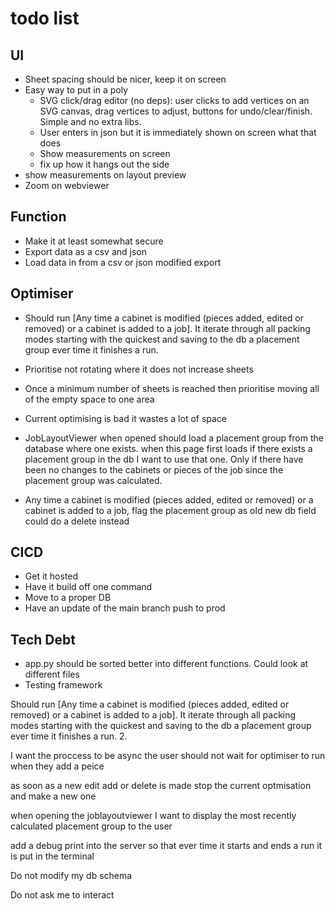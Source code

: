 # todo list

## UI

- Sheet spacing should be nicer, keep it on screen
- Easy way to put in a poly
  - SVG click/drag editor (no deps): user clicks to add vertices on an SVG canvas, drag vertices to adjust, buttons for undo/clear/finish. Simple and no extra libs.
  - User enters in json but it is immediately shown on screen what that does
  - Show measurements on screen
  - fix up how it hangs out the side
- show measurements on layout preview
- Zoom on webviewer

## Function

- Make it at least somewhat secure
- Export data as a csv and json
- Load data in from a csv or json modified export

## Optimiser

- Should run [Any time a cabinet is modified (pieces added, edited or removed) or a cabinet is added to a job]. It iterate through all packing modes starting with the quickest and saving to the db a placement group ever time it finishes a run.
- Prioritise not rotating where it does not increase sheets
- Once a minimum number of sheets is reached then prioritise moving all of the empty space to one area
- Current optimising is bad it wastes a lot of space

- JobLayoutViewer when opened should load a placement group from the database where one exists.
when this page first loads if there exists a placement group in the db I want to use that one. Only if there have been no changes to the cabinets or pieces of the job since the placement group was calculated.
- Any time a cabinet is modified (pieces added, edited or removed) or a cabinet is added to a job, flag the placement group as old new db field
could do a delete instead

## CICD

- Get it hosted
- Have it build off one command
- Move to a proper DB
- Have an update of the main branch push to prod

## Tech Debt

- app.py should be sorted better into different functions. Could look at different files
- Testing framework




Should run [Any time a cabinet is modified (pieces added, edited or removed) or a cabinet is added to a job]. It iterate through all packing modes starting with the quickest and saving to the db a placement group ever time it finishes a run.
2.

I want the proccess to be async the user should not wait for optimiser to run when they add a peice

as soon as a new edit add or delete is made stop the current optmisation and make a new one

when opening the joblayoutviewer I want to display the most recently calculated placement group to the user

add a debug print into the server so that ever time it starts and ends a run it is put in the terminal

Do not modify my db schema

Do not ask me to interact



